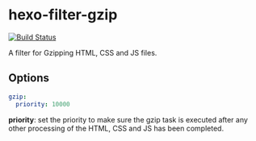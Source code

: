 # hexo-filter-gzip

[![Build Status](https://travis-ci.org/adsanderson/hexo-filter-gzip.svg?branch=master)](https://travis-ci.org/adsanderson/hexo-filter-gzip)

A filter for Gzipping HTML, CSS and JS files.

## Options

``` yaml
gzip:
  priority: 10000
```

**priority**: set the priority to make sure the gzip task is executed after any other processing of the HTML, CSS and JS has been completed. 
